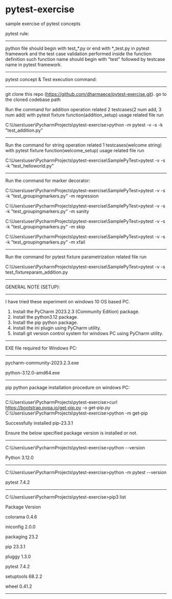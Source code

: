 # pytest-exercise
sample exercise of pytest concepts

pytest rule:
*************

python file should begin with test_*.py or end with *_test.py in pytest framework and 
the test case validation performed inside the function definition such function name should begin with "test" followed by testcase name in pytest framework. 

-----------------------------------------------------------------------------------------------

pytest concept & Test execution command:
****************************************

git clone this repo (https://github.com/dharmaece/pytest-exercise.git).
go to the cloned codebase path 



Run the command for addition operation related 2 testcases(2 num add, 3 num add) with pytest fixture function(addition_setup) usage related file run

C:\Users\user\PycharmProjects\pytest-exercise>python -m pytest -v -s -k "test_addition.py"

----------------------------------------------------------------------------------------------


Run the command for string operation related 1 testcases(welcome string) with pytest fixture function(welcome_setup) usage related file run

C:\Users\user\PycharmProjects\pytest-exercise\SamplePyTest>pytest -v -s -k "test_helloworld.py"

----------------------------------------------------------------------------------------------

Run the command for marker decorator:


C:\Users\user\PycharmProjects\pytest-exercise\SamplePyTest>pytest -v -s -k "test_groupingmarkers.py" -m regression

C:\Users\user\PycharmProjects\pytest-exercise\SamplePyTest>pytest -v -s -k "test_groupingmarkers.py" -m sanity


C:\Users\user\PycharmProjects\pytest-exercise\SamplePyTest>pytest -v -s -k "test_groupingmarkers.py" -m skip


C:\Users\user\PycharmProjects\pytest-exercise\SamplePyTest>pytest -v -s -k "test_groupingmarkers.py" -m xfail



----------------------------------------------------------------------------------------------

Run the command for pytest fixture parametrization related file run

C:\Users\user\PycharmProjects\pytest-exercise\SamplePyTest>pytest -v -s test_fixtureparam_addition.py

----------------------------------------------------------------------------------------------

GENERAL NOTE (SETUP):
**************************

I have tried these experiment on windows 10 OS based PC.
1. Install the PyCharm 2023.2.3 (Community Edition) package.
2. Install the python3.12 package.
3. Install the pip python package.
4. Install the ini plugin using PyCharm utility.
5. Install git version control system for windows PC using PyCharm utility.
----------------------------------------------------------------------------------------------

EXE file required for Windows PC:
*********************************

pycharm-community-2023.2.3.exe

python-3.12.0-amd64.exe

----------------------------------------------------------------------------------------------


pip python package installation procedure on windows PC:
********************************************************

C:\Users\user\PycharmProjects\pytest-exercise>curl https://bootstrap.pypa.io/get-pip.py -o get-pip.py
C:\Users\user\PycharmProjects\pytest-exercise>python -m get-pip

Successfully installed pip-23.3.1


Ensure the below specified package version is installed or not.
***************************************************************

C:\Users\user\PycharmProjects\pytest-exercise>python --version

Python 3.12.0

------------------------------------------------------------------------
C:\Users\user\PycharmProjects\pytest-exercise>python -m pytest --version

pytest 7.4.2

------------------------------------------------------------------------
C:\Users\user\PycharmProjects\pytest-exercise>pip3 list

Package    Version

colorama   0.4.6

iniconfig  2.0.0

packaging  23.2

pip        23.3.1

pluggy     1.3.0

pytest     7.4.2

setuptools 68.2.2

wheel      0.41.2

---------------------------------------------------------------------------






